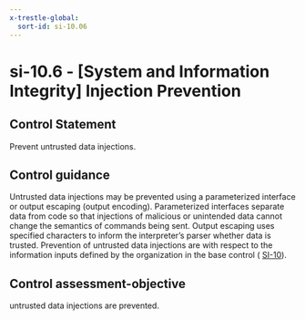 ```yaml
---
x-trestle-global:
  sort-id: si-10.06
---
```


# si-10.6 - \[System and Information Integrity\] Injection Prevention

## Control Statement

Prevent untrusted data injections.

## Control guidance

Untrusted data injections may be prevented using a parameterized interface or output escaping (output encoding). Parameterized interfaces separate data from code so that injections of malicious or unintended data cannot change the semantics of commands being sent. Output escaping uses specified characters to inform the interpreter’s parser whether data is trusted. Prevention of untrusted data injections are with respect to the information inputs defined by the organization in the base control ( [SI-10](#si-10)).

## Control assessment-objective

untrusted data injections are prevented.
